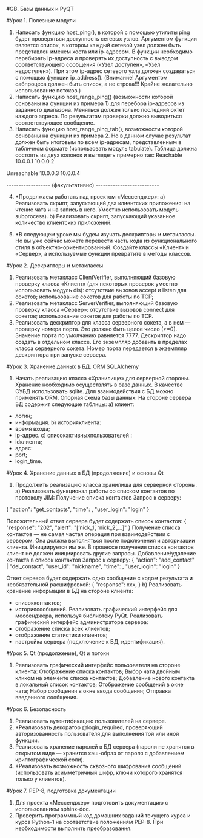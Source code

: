 #GB. Базы данных и PyQT

#Урок 1. Полезные модули
1. Написать функцию host_ping(), в которой с помощью утилиты ping будет проверяться доступность сетевых узлов. Аргументом функции является список, в котором каждый сетевой узел должен быть представлен именем хоста или ip-адресом. В функции необходимо перебирать ip-адреса и проверять их доступность с выводом соответствующего сообщения («Узел доступен», «Узел недоступен»). При этом ip-адрес сетевого узла должен создаваться с помощью функции ip_address(). (Внимание! Аргументом сабпроцеса должен быть список, а не строка!!! Крайне желательно использование потоков.)
2. Написать функцию host_range_ping() (возможности которой основаны на функции из примера 1) для перебора ip-адресов из заданного диапазона. Меняться должен только последний октет каждого адреса. По результатам проверки должно выводиться соответствующее сообщение.
3. Написать функцию host_range_ping_tab(), возможности которой основаны на функции из примера 2. Но в данном случае результат должен быть итоговым по всем ip-адресам, представленным в табличном формате (использовать модуль tabulate). Таблица должна состоять из двух колонок и выглядеть примерно так:
Reachable
10.0.0.1
10.0.0.2

Unreachable
10.0.0.3
10.0.0.4

------------------ (факультативно) --------------------------

4. *Продолжаем работать над проектом «Мессенджер»:
a) Реализовать скрипт, запускающий два клиентских приложения: на чтение чата и на запись в него. Уместно использовать модуль subprocess).
b) Реализовать скрипт, запускающий указанное количество клиентских приложений.

5. *В следующем уроке мы будем изучать дескрипторы и метаклассы. Но вы уже сейчас можете перевести часть кода из функционального стиля в объектно-ориентированный. Создайте классы «Клиент» и «Сервер», а используемые функции превратите в методы классов.

#Урок 2. Дескрипторы и метаклассы

1. Реализовать метакласс ClientVerifier, выполняющий базовую проверку класса «Клиент» (для некоторых проверок уместно использовать модуль dis):
отсутствие вызовов accept и listen для сокетов;
использование сокетов для работы по TCP;
2. Реализовать метакласс ServerVerifier, выполняющий базовую проверку класса «Сервер»:
отсутствие вызовов connect для сокетов;
использование сокетов для работы по TCP.
3. Реализовать дескриптор для класса серверного сокета, а в нем — проверку номера порта. Это должно быть целое число (>=0). Значение порта по умолчанию равняется 7777. Дескриптор надо создать в отдельном классе. Его экземпляр добавить в пределах класса серверного сокета. Номер порта передается в экземпляр дескриптора при запуске сервера.

#Урок 3. Хранение данных в БД. ORM SQLAlchemy

1. Начать реализацию класса «Хранилище» для серверной стороны. Хранение необходимо осуществлять в базе данных. В качестве СУБД использовать sqlite. Для взаимодействия с БД можно применять ORM.
Опорная схема базы данных:
На стороне сервера БД содержит следующие таблицы:
a) клиент:
* логин;
* информация.
b) историяклиента:
* время входа;
* ip-адрес.
c) списокактивныхпользователей :
* idклиента;
* адрес:
* port;
* login_time.

#Урок 4. Хранение данных в БД (продолжение) и основы Qt
1. Продолжить реализацию класса хранилища для серверной стороны.
a) Реализовать функционал работы со списком контактов по протоколу JIM:
Получение списка контактов
Запрос к серверу:

{
"action": "get_contacts",
"time": <unix timestamp>,
"user_login": "login"
}

Положительный ответ сервера будет содержать список контактов:
{
"response": "202",
"alert": "[‘nick_1’, ‘nick_2’,...]"
}
Получение списка контактов — не самая частая операция при взаимодействии с сервером. Она должна выполняться после подключения и авторизации клиента. Инициируется им же. В процессе получения списка контактов клиент не должен инициировать другие запросы.
Добавление/удаление контакта в список контактов
Запрос к серверу:
{
"action": "add_contact" | "del_contact",
"user_id": "nickname",
"time": <unix timestamp>,
"user_login": "login"
}

Ответ сервера будет содержать одно сообщение с кодом результата и необязательной расшифровкой:
{
"response": xxx,
}
b) Реализовать хранение информации в БД на стороне клиента:
* списокконтактов;
* историясообщений.
Реализовать графический интерфейс для мессенджера, используя библиотеку PyQt. Реализовать графический интерфейс администратора сервера:
* отображение списка всех клиентов;
* отображение статистики клиентов;
* настройка сервера (подключение к БД, идентификация).

#Урок 5. Qt (продолжение), Qt и потоки
1. Реализовать графический интерфейс пользователя на стороне клиента:
Отображение списка контактов;
Выбор чата двойным кликом на элементе списка контактов;
Добавление нового контакта в локальный список контактов;
Отображение сообщений в окне чата;
Набор сообщения в окне ввода сообщения;
Отправка введенного сообщения.

#Урок 6. Безопасность
1. Реализовать аутентификацию пользователей на сервере.
2. *Реализовать декоратор @login_required, проверяющий авторизованность пользователя для выполнения той или иной функции.
3. Реализовать хранение паролей в БД сервера (пароли не хранятся в открытом виде — хранится хэш-образ от пароля с добавлением криптографической соли).
4. *Реализовать возможность сквозного шифрования сообщений (использовать асимметричный шифр, ключи которого хранятся только у клиентов).

#Урок 7. PEP-8, подготовка документации
1. Для проекта «Мессенджер» подготовить документацию с использованием sphinx-doc.
2. Проверить программный код домашних заданий текущего курса и курса Python-1 на соответствие положениям PEP-8. При
   необходимости выполнить преобразования.
